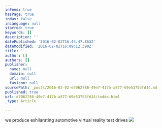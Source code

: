 ```yaml
---
inFeed: true
hasPage: true
inNav: false
inLanguage: null
starred: true
keywords: []
description: ''
datePublished: '2016-02-02T16:44:47.853Z'
dateModified: '2016-02-02T16:09:12.390Z'
title: ''
author: []
authors: []
publisher:
  name: null
  domain: null
  url: null
  favicon: null
sourcePath: _posts/2016-02-02-e7062786-49e7-417b-a877-69e53753fd14.md
published: true
url: e7062786-49e7-417b-a877-69e53753fd14/index.html
_type: Article

---
```

we produce exhilarating automotive virtual reality test drives ![](https://the-grid-user-content.s3-us-west-2.amazonaws.com/2b60340e-e44e-4969-9e70-c1b70ebfff8d.jpg)